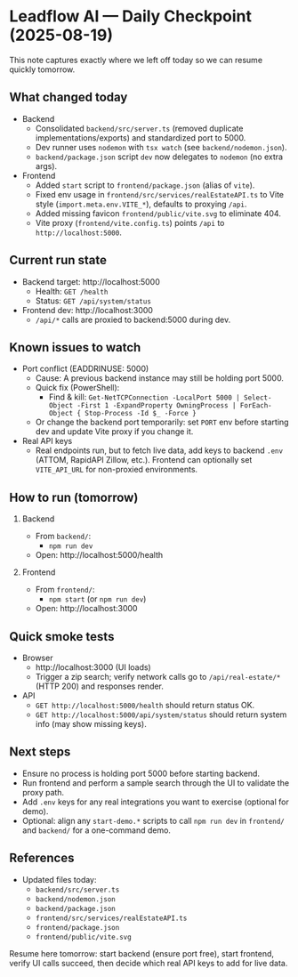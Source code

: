 # Leadflow AI — Daily Checkpoint (2025-08-19)

This note captures exactly where we left off today so we can resume quickly tomorrow.

## What changed today
- Backend
  - Consolidated `backend/src/server.ts` (removed duplicate implementations/exports) and standardized port to 5000.
  - Dev runner uses `nodemon` with `tsx watch` (see `backend/nodemon.json`).
  - `backend/package.json` script `dev` now delegates to `nodemon` (no extra args).
- Frontend
  - Added `start` script to `frontend/package.json` (alias of `vite`).
  - Fixed env usage in `frontend/src/services/realEstateAPI.ts` to Vite style (`import.meta.env.VITE_*`), defaults to proxying `/api`.
  - Added missing favicon `frontend/public/vite.svg` to eliminate 404.
  - Vite proxy (`frontend/vite.config.ts`) points `/api` to `http://localhost:5000`.

## Current run state
- Backend target: http://localhost:5000
  - Health: `GET /health`
  - Status: `GET /api/system/status`
- Frontend dev: http://localhost:3000
  - `/api/*` calls are proxied to backend:5000 during dev.

## Known issues to watch
- Port conflict (EADDRINUSE: 5000)
  - Cause: A previous backend instance may still be holding port 5000.
  - Quick fix (PowerShell):
    - Find & kill: `Get-NetTCPConnection -LocalPort 5000 | Select-Object -First 1 -ExpandProperty OwningProcess | ForEach-Object { Stop-Process -Id $_ -Force }`
  - Or change the backend port temporarily: set `PORT` env before starting dev and update Vite proxy if you change it.
- Real API keys
  - Real endpoints run, but to fetch live data, add keys to backend `.env` (ATTOM, RapidAPI Zillow, etc.). Frontend can optionally set `VITE_API_URL` for non-proxied environments.

## How to run (tomorrow)
1) Backend
   - From `backend/`:
     - `npm run dev`
   - Open: http://localhost:5000/health

2) Frontend
   - From `frontend/`:
     - `npm start` (or `npm run dev`)
   - Open: http://localhost:3000

## Quick smoke tests
- Browser
  - http://localhost:3000 (UI loads)
  - Trigger a zip search; verify network calls go to `/api/real-estate/*` (HTTP 200) and responses render.
- API
  - `GET http://localhost:5000/health` should return status OK.
  - `GET http://localhost:5000/api/system/status` should return system info (may show missing keys).

## Next steps
- Ensure no process is holding port 5000 before starting backend.
- Run frontend and perform a sample search through the UI to validate the proxy path.
- Add `.env` keys for any real integrations you want to exercise (optional for demo).
- Optional: align any `start-demo.*` scripts to call `npm run dev` in `frontend/` and `backend/` for a one-command demo.

## References
- Updated files today:
  - `backend/src/server.ts`
  - `backend/nodemon.json`
  - `backend/package.json`
  - `frontend/src/services/realEstateAPI.ts`
  - `frontend/package.json`
  - `frontend/public/vite.svg`

Resume here tomorrow: start backend (ensure port free), start frontend, verify UI calls succeed, then decide which real API keys to add for live data.

